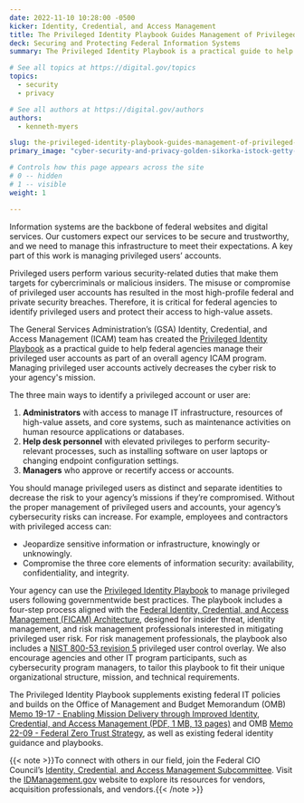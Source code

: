 ```yaml
---
date: 2022-11-10 10:28:00 -0500
kicker: Identity, Credential, and Access Management
title: The Privileged Identity Playbook Guides Management of Privileged User Accounts
deck: Securing and Protecting Federal Information Systems
summary: The Privileged Identity Playbook is a practical guide to help federal agencies implement and manage a privileged user management function as part of an overall agency ICAM program.

# See all topics at https://digital.gov/topics
topics:
  - security
  - privacy

# See all authors at https://digital.gov/authors
authors:
  - kenneth-myers

slug: the-privileged-identity-playbook-guides-management-of-privileged-user-accounts
primary_image: "cyber-security-and-privacy-golden-sikorka-istock-getty-images-1358866874"

# Controls how this page appears across the site
# 0 -- hidden
# 1 -- visible
weight: 1

---
```


Information systems are the backbone of federal websites and digital services. Our customers expect our services to be secure and trustworthy, and we need to manage this infrastructure to meet their expectations. A key part of this work is managing privileged users’ accounts.

Privileged users perform various security-related duties that make them targets for cybercriminals or malicious insiders. The misuse or compromise of privileged user accounts has resulted in the most high-profile federal and private security breaches. Therefore, it is critical for federal agencies to identify privileged users and protect their access to high-value assets.

The General Services Administration’s (GSA) Identity, Credential, and Access Management (ICAM) team has created the [Privileged Identity Playbook](https://www.idmanagement.gov/playbooks/pam/) as a practical guide to help federal agencies manage their privileged user accounts as part of an overall agency ICAM program. Managing privileged user accounts actively decreases the cyber risk to your agency's mission.

The three main ways to identify a privileged account or user are:

1. **Administrators** with access to manage IT infrastructure, resources of high-value assets, and core systems, such as maintenance activities on human resource applications or databases.
2. **Help desk personnel** with elevated privileges to perform security-relevant processes, such as installing software on user laptops or changing endpoint configuration settings.
3. **Managers** who approve or recertify access or accounts.

You should manage privileged users as distinct and separate identities to decrease the risk to your agency’s missions if they’re compromised. Without the proper management of privileged users and accounts, your agency’s cybersecurity risks can increase. For example, employees and contractors with privileged access can:

* Jeopardize sensitive information or infrastructure, knowingly or unknowingly.
* Compromise the three core elements of information security: availability, confidentiality, and integrity.

Your agency can use the [Privileged Identity Playbook](https://www.idmanagement.gov/playbooks/pam/) to manage privileged users following governmentwide best practices. The playbook includes a four-step process aligned with the [Federal Identity, Credential, and Access Management (FICAM) Architecture](https://www.idmanagement.gov/arch/), designed for insider threat, identity management, and risk management professionals interested in mitigating privileged user risk. For risk management professionals, the playbook also includes a [NIST 800-53 revision 5](https://csrc.nist.gov/publications/detail/sp/800-53/rev-5/final) privileged user control overlay. We also encourage agencies and other IT program participants, such as cybersecurity program managers, to tailor this playbook to fit their unique organizational structure, mission, and technical requirements.

The Privileged Identity Playbook supplements existing federal IT policies and builds on the Office of Management and Budget Memorandum (OMB) [Memo 19-17 - Enabling Mission Delivery through Improved Identity, Credential, and Access Management (PDF, 1 MB, 13 pages)](https://www.whitehouse.gov/wp-content/uploads/2019/05/M-19-17.pdf) and OMB [Memo 22-09 - Federal Zero Trust Strategy](https://zerotrust.cyber.gov/federal-zero-trust-strategy/), as well as existing federal identity guidance and playbooks.

{{< note >}}To connect with others in our field, join the Federal CIO Council’s [Identity, Credential, and Access Management Subcommittee](https://www.idmanagement.gov/governance/ficam/). Visit the [IDManagement.gov](https://www.idmanagement.gov/) website to explore its resources for vendors, acquisition professionals, and vendors.{{< /note >}}
